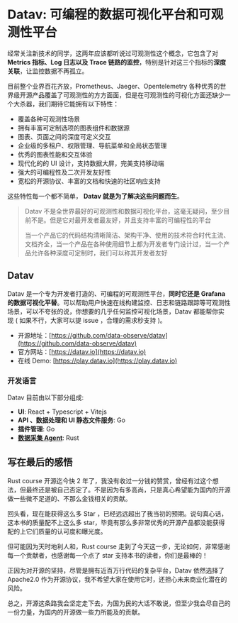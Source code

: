 # Datav: 可编程的数据可视化平台和可观测性平台

经常关注新技术的同学，这两年应该都听说过可观测性这个概念，它包含了对 **Metrics 指标、Log 日志以及 Trace 链路的监控**，特别是针对这三个指标的**深度关联**，让监控数据不再孤立。

目前整个业界百花齐放，Prometheus、Jaeger、Opentelemetry 各种优秀的世界级开源产品覆盖了可观测性的方方面面，但是在可观测性的可视化方面还缺少一个大杀器，我们期待它能拥有以下特性：

- 覆盖各种可观测性场景
- 拥有丰富可定制选项的图表组件和数据源
- 图表、页面之间的深度可定义交互
- 企业级的多租户、权限管理、导航菜单和全局状态管理
- 优秀的图表性能和交互体验
- 现代化的的 UI 设计，支持数据大屏，完美支持移动端
- 强大的可编程性及二次开发友好性
- 宽松的开源协议、丰富的文档和快速的社区响应支持
  
这些特性每一个都不简单， **Datav 就是为了解决这些问题而生**。


> Datav 不是全世界最好的可观测性和数据可视化平台，这毫无疑问，至少目前不是。但是它对最开发者最友好，并且支持丰富的可编程性的平台
> 
> 当一个产品它的代码结构清晰简洁、架构干净、使用的技术符合时代主流、文档齐全，当一个产品在各种使用细节上都为开发者专门设计过，当一个产品允许各种深度可定制时，我们可以称其开发者友好

## Datav

Datav 是一个专为开发者打造的、可编程的可观测性平台，**同时它还是 Grafana 的数据可视化平替**。可以帮助用户快速在线构建监控、日志和链路跟踪等可观测性场景，可以不夸张的说，你想要的几乎任何监控可视化场景，Datav 都能帮你实现 ( 如果不行，大家可以提 issue ，合理的需求秒支持 )。

- 开源地址：[https://github.com/data-observe/datav](https://github.com/data-observe/datav)
- 官方网站：[https://datav.io](https://datav.io)
- 在线 Demo: [https://play.datav.io](https://play.datav.io)
  
### 开发语言

Datav 目前由以下部分组成: 

- **UI**: React + Typescript + Vitejs
- **API 、数据处理和 UI 静态文件服务**: Go
- **插件管理**: Go
- [**数据采集 Agent**](https://github.com/data-observe/datav/tree/main/ui): Rust



## 写在最后的感悟

Rust course 开源迄今快 2 年了，我没有收过一分钱的赞赏，曾经有过这个想法，但最终还是被自己否定了。不是因为有多高尚，只是真心希望能为国内的开源做一些微不足道的、不那么金钱相关的贡献。

回头看，现在能获得这么多 Star ，已经远远超出了我当初的预期。说句真心话，这本书的质量配不上这么多 star，毕竟有那么多非常优秀的开源产品都没能获得配的上它们质量的认可度和曝光度。

但可能因为天时地利人和，Rust course 走到了今天这一步，无论如何，非常感谢每一个贡献者，也感谢每一个点了 star 支持本书的读者，你们是最棒的！

正因为对开源的坚持，尽管是拥有近百万行代码的复杂平台，Datav 依然选择了 Apache2.0 作为开源协议，我不希望大家在使用它时，还担心未来商业化潜在的风险。

总之，开源这条路我会坚定走下去，为国为民的大话不敢说，但至少我会尽自己的一份力量，为国内的开源做一些力所能及的贡献。

